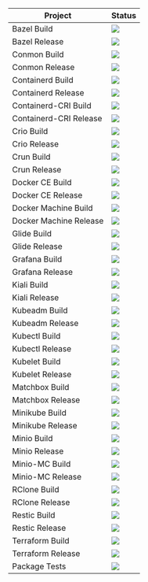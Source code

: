 Project | Status
------------ | -------------
Bazel Build| <a href="http://minicloud.parqtec.unicamp.br:60000/job/bazel-build"><img src="http://minicloud.parqtec.unicamp.br:60000/job/bazel-build/badge/icon?"></a>
Bazel Release | <a href="https://app.travis-ci.com/github/Unicamp-OpenPower/bazel-releases"><img src="https://app.travis-ci.com/Unicamp-OpenPower/bazel-releases.svg?branch=master"></a>
Conmon Build| <a href="https://app.travis-ci.com/github/Unicamp-OpenPower/conmon-build"><img src="https://app.travis-ci.com/Unicamp-OpenPower/conmon-build.svg?branch=main"></a>
Conmon Release| <a href="https://app.travis-ci.com/github/Unicamp-OpenPower/conmon-releases"><img src="https://app.travis-ci.com/Unicamp-OpenPower/conmon-releases.svg?branch=main"></a>
Containerd Build| <a href="https://app.travis-ci.com/github/Unicamp-OpenPower/containerd-build"><img src="https://app.travis-ci.com/Unicamp-OpenPower/containerd-build.svg?branch=master"></a>
Containerd Release| <a href="https://app.travis-ci.com/github/Unicamp-OpenPower/containerd-releases"><img src="https://app.travis-ci.com/Unicamp-OpenPower/containerd-releases.svg?branch=master"></a>
Containerd-CRI Build| <a href="http://minicloud.parqtec.unicamp.br:60000/job/containerd-cri-build"><img src="http://minicloud.parqtec.unicamp.br:60000/job/containerd-cri-build/badge/icon?"></a>
Containerd-CRI Release| <a href="https://app.travis-ci.com/github/Unicamp-OpenPower/containerd-cri-releases"><img src="https://app.travis-ci.com/Unicamp-OpenPower/containerd-cri-releases.svg?branch=master"></a>
Crio Build | <a href="https://app.travis-ci.com/github/Unicamp-OpenPower/crio-build"><img src="https://app.travis-ci.com/Unicamp-OpenPower/crio-build.svg?branch=main"></a>
Crio Release | <a href="https://app.travis-ci.com/github/Unicamp-OpenPower/crio-releases"><img src="https://app.travis-ci.com/Unicamp-OpenPower/crio-releases.svg?branch=main"></a>
Crun Build | <a href="https://app.travis-ci.com/github/Unicamp-OpenPower/crun-build"><img src="https://app.travis-ci.com/Unicamp-OpenPower/crun-build.svg?branch=main"></a>
Crun Release | <a href="https://app.travis-ci.com/github/Unicamp-OpenPower/crun-releases"><img src="https://app.travis-ci.com/Unicamp-OpenPower/crun-releases.svg?branch=main"></a>
Docker CE Build | <a href="http://minicloud.parqtec.unicamp.br:60000/job/docker-ce-build/"><img src="http://minicloud.parqtec.unicamp.br:60000/job/docker-ce-build/badge/icon?"></a>
Docker CE Release | <a href="http://minicloud.parqtec.unicamp.br:60000/job/docker-ce-releases/"><img src="http://minicloud.parqtec.unicamp.br:60000/job/docker-ce-releases/badge/icon?"></a>
Docker Machine Build | <a href="https://app.travis-ci.com/github/Unicamp-OpenPower/docker-machine-build"><img src="https://app.travis-ci.com/Unicamp-OpenPower/docker-machine-build.svg?branch=main"></a>
Docker Machine Release | <a href="https://app.travis-ci.com/github/Unicamp-OpenPower/docker-machine-releases"><img src="https://app.travis-ci.com/Unicamp-OpenPower/docker-machine-releases.svg?branch=main"></a>
Glide Build | <a href="https://app.travis-ci.com/github/Unicamp-OpenPower/glide-build"><img src="https://app.travis-ci.com/Unicamp-OpenPower/glide-build.svg?branch=master"></a>
Glide Release | <a href="https://app.travis-ci.com/github/Unicamp-OpenPower/glide-releases"><img src="https://app.travis-ci.com/Unicamp-OpenPower/glide-releases.svg?branch=master"></a>
Grafana Build | <a href="http://minicloud.parqtec.unicamp.br:60000/job/grafana-build"><img src="http://minicloud.parqtec.unicamp.br:60000/job/grafana-build/badge/icon?"></a>
Grafana Release | <a href="http://minicloud.parqtec.unicamp.br:60000/job/grafana-releases"><img src="http://minicloud.parqtec.unicamp.br:60000/job/grafana-releases/badge/icon?"></a>
Kiali Build | <a href="https://app.travis-ci.com/github/Unicamp-OpenPower/kiali-build"><img src="https://app.travis-ci.com/Unicamp-OpenPower/kiali-build.svg?branch=master"></a>
Kiali Release | <a href="https://app.travis-ci.com/github/Unicamp-OpenPower/kiali-releases"><img src="https://app.travis-ci.com/Unicamp-OpenPower/kiali-releases.svg?branch=master"></a>
Kubeadm Build | <a href="https://app.travis-ci.com/github/Unicamp-OpenPower/kubeadm-build"><img src="https://app.travis-ci.com/Unicamp-OpenPower/kubeadm-build.svg?branch=master"></a>
Kubeadm Release | <a href="https://app.travis-ci.com/github/Unicamp-OpenPower/kubeadm-releases"><img src="https://app.travis-ci.com/Unicamp-OpenPower/kubeadm-releases.svg?branch=master"></a>
Kubectl Build | <a href="https://app.travis-ci.com/github/Unicamp-OpenPower/kubectl-build"><img src="https://app.travis-ci.com/Unicamp-OpenPower/kubectl-build.svg?branch=master"></a>
Kubectl Release | <a href="https://app.travis-ci.com/github/Unicamp-OpenPower/kubectl-releases"><img src="https://app.travis-ci.com/Unicamp-OpenPower/kubectl-release.svg?branch=master"></a>
Kubelet Build | <a href="https://app.travis-ci.com/github/Unicamp-OpenPower/kubelet-build"><img src="https://app.travis-ci.com/Unicamp-OpenPower/kubelet-build.svg?branch=main"></a>
Kubelet Release | <a href="https://app.travis-ci.com/github/Unicamp-OpenPower/kubelet-releases"><img src="https://app.travis-ci.com/Unicamp-OpenPower/kubelet-releases.svg?branch=main"></a>
Matchbox Build | <a href="https://app.travis-ci.com/github/Unicamp-OpenPower/matchbox-builds"><img src="https://app.travis-ci.com/Unicamp-OpenPower/matchbox-builds.svg?branch=master"></a>
Matchbox Release | <a href="https://app.travis-ci.com/github/Unicamp-OpenPower/matchbox-releases"><img src="https://app.travis-ci.com/Unicamp-OpenPower/matchbox-releases.svg?branch=master"></a>
Minikube Build | <a href="https://app.travis-ci.com/github/Unicamp-OpenPower/minikube-build"><img src="https://app.travis-ci.com/Unicamp-OpenPower/minikube-build.svg?branch=master"></a>
Minikube Release | <a href="https://app.travis-ci.com/github/Unicamp-OpenPower/minikube-releases"><img src="https://app.travis-ci.com/Unicamp-OpenPower/minikube-releases.svg?branch=master"></a>
Minio Build | <a href="https://app.travis-ci.com/github/Unicamp-OpenPower/minio-build"><img src="https://app.travis-ci.com/Unicamp-OpenPower/minio-build.svg?branch=master"></a>
Minio Release | <a href="https://app.travis-ci.com/github/Unicamp-OpenPower/minio-releases"><img src="https://app.travis-ci.com/Unicamp-OpenPower/minio-releases.svg?branch=master"></a>
Minio-MC Build | <a href="https://app.travis-ci.com/github/Unicamp-OpenPower/minio-mc-build"><img src="https://app.travis-ci.com/Unicamp-OpenPower/minio-mc-build.svg?branch=master"></a>
Minio-MC Release | <a href="https://app.travis-ci.com/github/Unicamp-OpenPower/minio-mc-releases"><img src="https://app.travis-ci.com/Unicamp-OpenPower/minio-mc-releases.svg?branch=master"></a>
RClone Build | <a href="https://app.travis-ci.com/github/Unicamp-OpenPower/rclone-build"><img src="https://app.travis-ci.com/Unicamp-OpenPower/rclone-build.svg?branch=master"></a>
RClone Release | <a href="https://app.travis-ci.com/github/Unicamp-OpenPower/rclone-releases"><img src="https://app.travis-ci.com/Unicamp-OpenPower/rclone-releases.svg?branch=master"></a>
Restic Build | <a href="https://app.travis-ci.com/github/Unicamp-OpenPower/restic-build"><img src="https://app.travis-ci.com/Unicamp-OpenPower/restic-build.svg?token=9wq3bUS8Ba3cd7y7nMBu&branch=master"></a>
Restic Release | <a href="https://app.travis-ci.com/github/Unicamp-OpenPower/restic-releases"><img src="https://app.travis-ci.com/Unicamp-OpenPower/restic-releases.svg?token=Tyii1MpzYjhv5qLLQWj5&branch=master"></a>
Terraform Build | <a href="https://app.travis-ci.com/github/Unicamp-OpenPower/terraform-build"><img src="https://app.travis-ci.com/Unicamp-OpenPower/terraform-build.svg?branch=master"></a>
Terraform Release | <a href="https://app.travis-ci.com/github/Unicamp-OpenPower/terraform-releases"><img src="https://app.travis-ci.com/Unicamp-OpenPower/terraform-releases.svg?branch=master"></a>
Package Tests | <a href="https://app.travis-ci.com/github/Unicamp-OpenPower/package-test"><img src="https://app.travis-ci.com/Unicamp-OpenPower/package-test.svg?branch=master"></a>
